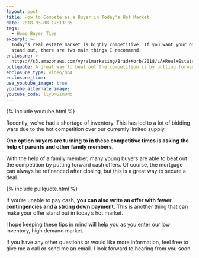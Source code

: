 ```yaml
---
layout: post
title: How to Compete as a Buyer in Today's Hot Market
date: 2018-03-08 17:13:05
tags:
  - Home Buyer Tips
excerpt: >-
  Today’s real estate market is highly competitive. If you want your offer to
  stand out, there are two main things I recommend.
enclosure: >-
  https://s3.amazonaws.com/vyralmarketing/Brad+Korb/2018/LA+Real+Estate+Agent-+Family+Pay.mp4
pullquote: A great way to beat out the competition is by putting forward cash offers.
enclosure_type: video/mp4
enclosure_time:
use_youtube_image: true
youtube_alternate_image:
youtube_code: llyDMGImUNo
---
```


{% include youtube.html %}

Recently, we’ve had a shortage of inventory. This has led to a lot of bidding wars due to the hot competition over our currently limited supply. &nbsp;

**One option buyers are turning to in these competitive times is asking the help of parents and other family members.**

With the help of a family member, many young buyers are able to beat out the competition by putting forward cash offers. Of course, the mortgage can always be refinanced after closing, but this is a great way to secure a deal.

{% include pullquote.html %}

If you’re unable to pay cash, **you can also write an offer with fewer contingencies and a strong down payment.** This is another thing that can make your offer stand out in today’s hot market.

I hope keeping these tips in mind will help you as you enter our low inventory, high demand market.&nbsp;

If you have any other questions or would like more information, feel free to give me a call or send me an email. I look forward to hearing from you soon.